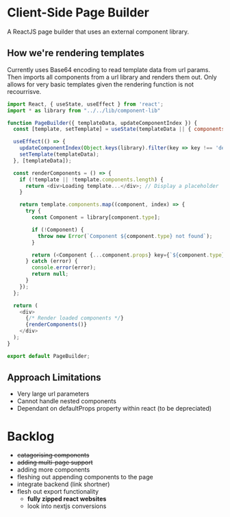 # Client-Side Page Builder
A ReactJS page builder that uses an external component library.

## How we're rendering templates
Currently uses Base64 encoding to read template data from url params. 
Then imports all components from a url library and renders them out. Only allows for very basic templates given the rendering function is not recourrisve.

```js
import React, { useState, useEffect } from 'react';
import * as library from "../../lib/component-lib"

function PageBuilder({ templateData, updateComponentIndex }) {
  const [template, setTemplate] = useState(templateData || { components: [] });

  useEffect(() => {
    updateComponentIndex(Object.keys(library).filter(key => key !== 'default')); // indexing all exported components in the library to AppContext state
    setTemplate(templateData);
  }, [templateData]);

  const renderComponents = () => {
    if (!template || !template.components.length) {
      return <div>Loading template...</div>; // Display a placeholder
    }

    return template.components.map((component, index) => {
      try {
        const Component = library[component.type];

        if (!Component) {
          throw new Error(`Component ${component.type} not found`);
        }

        return (<Component {...component.props} key={`${component.type}-${index}`} />);
      } catch (error) {
        console.error(error);
        return null;
      }
    });
  };

  return (
    <div>
      {/* Render loaded components */}
      {renderComponents()}
    </div>
  );
}

export default PageBuilder;
```

## Approach Limitations 

- Very large url parameters
- Cannot handle nested components
- Dependant on defaultProps property within react (to be depreciated)

# Backlog

- ~~catagorising components~~
- ~~adding multi-page support~~
- adding more components
- fleshing out appending components to the page
- integrate backend (link shortner)
- flesh out export functionality
  - **fully zipped react websites**
  - look into nextjs conversions